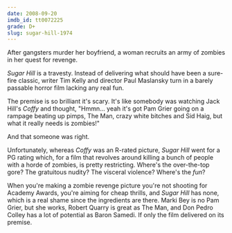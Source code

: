 ```yaml
---
date: 2008-09-20
imdb_id: tt0072225
grade: D+
slug: sugar-hill-1974
---
```


After gangsters murder her boyfriend, a woman recruits an army of zombies in her quest for revenge.

_Sugar Hill_ is a travesty. Instead of delivering what should have been a sure-fire classic, writer Tim Kelly and director Paul Maslansky turn in a barely passable horror film lacking any real fun.

The premise is so brilliant it's scary. It's like somebody was watching Jack Hill's <span data-imdb-id="tt0069897">_Coffy_</span> and thought, "Hmmn... yeah it's got Pam Grier going on a rampage beating up pimps, The Man, crazy white bitches and Sid Haig, but what it really needs is zombies!"

And that someone was right.

Unfortunately, whereas _Coffy_ was an R-rated picture, _Sugar Hill_ went for a PG rating which, for a film that revolves around killing a bunch of people with a horde of zombies, is pretty restricting. Where's the over-the-top gore? The gratuitous nudity? The visceral violence? Where's the _fun_?

When you're making a zombie revenge picture you're not shooting for Academy Awards, you're aiming for cheap thrills, and _Sugar Hill_ has none, which is a real shame since the ingredients are there. Marki Bey is no Pam Grier, but she works, Robert Quarry is great as The Man, and Don Pedro Colley has a lot of potential as Baron Samedi. If only the film delivered on its premise.

